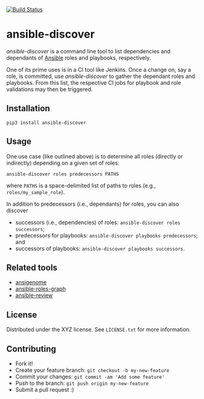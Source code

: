 [![Build Status](https://travis-ci.org/croesnick/ansible-discover.svg?branch=master)](https://travis-ci.org/croesnick/ansible-discover)

# ansible-discover

_ansible-discover_ is a command line tool to list dependencies and dependants of [Ansible] roles and playbooks, respectively.

One of its prime uses is in a CI tool like Jenkins.
Once a change on, say a role, is committed, use _ansible-discover_ to gather the dependant roles and playbooks.
From this list, the respective CI jobs for playbook and role validations may then be triggered.

## Installation

```
pip3 install ansible-discover
```

## Usage

One use case (like outlined above) is to determine all roles (directly or indirectly) depending on a given set of roles: 
```
ansible-discover roles predecessors PATHS
```
where `PATHS` is a space-delimited list of paths to roles (e.g., `roles/my_sample_role`).

In addition to predecessors (i.e., dependants) for roles, you can also discover

* successors (i.e., dependencies) of roles: `ansible-discover roles successors`;
* predecessors for playbooks: `ansible-discover playbooks predecessors`; and
* successors of playbooks: `ansible-discover playbooks successors`.

## Related tools

- [ansigenome]
- [ansible-roles-graph]
- [ansible-review]

## License

Distributed under the XYZ license.
See `LICENSE.txt` for more information.

## Contributing

- Fork it!
- Create your feature branch: `git checkout -b my-new-feature`
- Commit your changes: `git commit -am 'Add some feature'`
- Push to the branch: `git push origin my-new-feature`
- Submit a pull request :)


[Ansible]: https://github.com/ansible/ansible
[ansigenome]: https://github.com/nickjj/ansigenome
[ansible-roles-graph]: https://github.com/sebn/ansible-roles-graph
[ansible-review]: https://github.com/willthames/ansible-review
